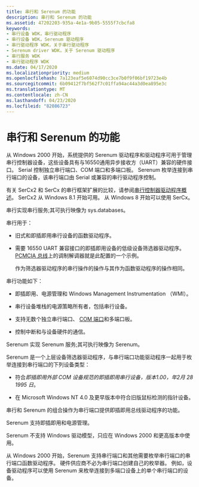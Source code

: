 ```yaml
---
title: 串行和 Serenum 的功能
description: 串行和 Serenum 的功能
ms.assetid: 47202203-935a-4e1a-9b05-5555f7cbcfa8
keywords:
- 串行设备 WDK，串行驱动程序
- 串行设备 WDK，Serenum 驱动程序
- 串行驱动程序 WDK，关于串行驱动程序
- Serenum driver WDK，关于 Serenum 驱动程序
- 串行服务 WDK
- 串行驱动程序 WDK
ms.date: 04/17/2020
ms.localizationpriority: medium
ms.openlocfilehash: 7a123eaf5e6074d90cc3ce7b0f9f06bf19723e4b
ms.sourcegitcommit: 6b09412f7bf562f7c01ffa94ac44a3d0ea895e3c
ms.translationtype: MT
ms.contentlocale: zh-CN
ms.lasthandoff: 04/23/2020
ms.locfileid: "82086723"
---
```

# <a name="features-of-serial-and-serenum"></a>串行和 Serenum 的功能





从 Windows 2000 开始，系统提供的 Serenum 驱动程序和驱动程序可用于管理串行控制器设备，这些设备具有与16550通用异步接收方（UART）兼容的硬件接口。 Serial 控制独立串行端口、COM 端口和多端口板。 Serenum 枚举连接到串行端口的设备，该串行端口由 Serial 或兼容的串行驱动程序控制。

有关 SerCx2 和 SerCx 的串行框架扩展的比较，请参阅[串行控制器驱动程序概述](serial-drivers-overview.md)。 SerCx2 从 Windows 8.1 开始可用。 从 Windows 8 开始可以使用 SerCx。

串行实现串行服务;其可执行映像为 sys.databases。

串行用于：

-   旧式和即插即用串行设备的函数驱动程序。

-   需要 16550 UART 兼容接口的即插即用设备的低级设备筛选器驱动程序。 [PCMCIA 总线](https://docs.microsoft.com/windows-hardware/drivers/pcmcia/)上的调制解调器就是此配置的一个示例。

    作为筛选器驱动程序的串行操作的操作与其作为函数驱动程序的操作相同。

串行功能如下：

-   即插即用、电源管理和 Windows Management Instrumentation （WMI）。

-   串行设备堆栈的电源策略所有者，包括串行设备。

-   支持无数个独立串行端口、 [COM 端口](configuration-of-com-ports.md)和多端口板。

-   控制中断和与设备硬件的通信。

Serenum 实现 Serenum 服务;其可执行映像为 Serenum。

Serenum 是一个上层设备筛选器驱动程序，与串行端口功能驱动程序一起用于枚举连接到串行端口的下列设备类型：

-   符合*即插即用外部 COM 设备规范的即插即用串行设备，版本1.00，年2月 28 1995 日*。

-   在 Microsoft Windows NT 4.0 及更早版本中符合旧版鼠标检测的指针设备。

串行和 Serenum 的组合操作为串行端口提供即插即用总线驱动程序的功能。

Serenum 支持即插即用和电源管理。

Serenum 不支持 Windows 驱动模型，只应在 Windows 2000 和更高版本中使用。

从 Windows 2000 开始，Serenum 支持串行端口和其他需要枚举串行端口的串行端口函数驱动程序。 硬件供应商不必为串行端口创建自己的枚举器。 例如，设备驱动程序可以使用 Serenum 来枚举连接到多端口设备上的单个串行端口的设备。

 

 




